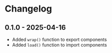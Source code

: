 # Changelog

## 0.1.0 - 2025-04-16

- Added `wrap()` function to export components
- Added `load()` function to import components
